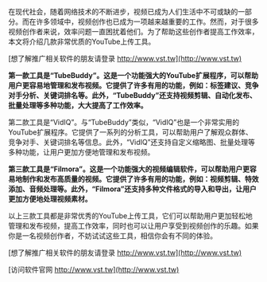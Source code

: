 在现代社会，随着网络技术的不断进步，视频已成为人们生活中不可或缺的一部分。而在许多领域中，视频创作也已成为一项越来越重要的工作。然而，对于很多视频创作者来说，效率问题一直困扰着他们。为了帮助这些创作者提高工作效率，本文将介绍几款非常优质的YouTube上传工具。

[想了解推广相关软件的朋友请登录 http://www.vst.tw](http://www.vst.tw)

**第一款工具是“TubeBuddy”。这是一个功能强大的YouTube扩展程序，可以帮助用户更容易地管理和发布视频。它提供了许多有用的功能，例如：标签建议、竞争对手分析、关键词排名等。此外，“TubeBuddy”还支持视频剪辑、自动化发布、批量处理等多种功能，大大提高了工作效率。**

第二款工具是“VidIQ”。与“TubeBuddy”类似，“VidIQ”也是一个非常实用的YouTube扩展程序。它提供了一系列的分析工具，可以帮助用户了解观众群体、竞争对手、关键词排名等信息。此外，“VidIQ”还支持自定义缩略图、批量处理等多种功能，让用户更加方便地管理和发布视频。

**第三款工具是“Filmora”。这是一个功能强大的视频编辑软件，可以帮助用户更容易地制作和发布高质量的视频。它提供了许多有用的功能，例如：视频剪辑、特效添加、音频处理等。此外，“Filmora”还支持多种文件格式的导入和导出，让用户更加方便地处理视频素材。**

以上三款工具都是非常优秀的YouTube上传工具，它们可以帮助用户更加轻松地管理和发布视频，提高工作效率，同时也可以让用户享受到视频创作的乐趣。如果你是一名视频创作者，不妨试试这些工具，相信你会有不同的体验。

[想了解推广相关软件的朋友请登录 http://www.vst.tw](http://www.vst.tw)


[访问软件官网 http://www.vst.tw](http://www.vst.tw)
